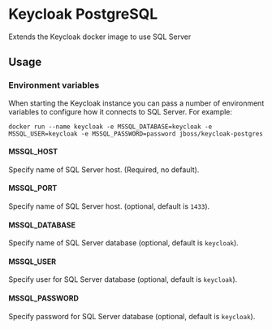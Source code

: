 # Keycloak PostgreSQL

Extends the Keycloak docker image to use SQL Server

## Usage

### Environment variables

When starting the Keycloak instance you can pass a number of environment variables to configure how it connects to SQL Server. For example:

    docker run --name keycloak -e MSSQL_DATABASE=keycloak -e MSSQL_USER=keycloak -e MSSQL_PASSWORD=password jboss/keycloak-postgres

#### MSSQL_HOST

Specify name of SQL Server host. (Required, no default).

#### MSSQL_PORT

Specify name of SQL Server host. (optional, default is `1433`).

#### MSSQL_DATABASE

Specify name of SQL Server database (optional, default is `keycloak`).

#### MSSQL_USER

Specify user for SQL Server database (optional, default is `keycloak`).

#### MSSQL_PASSWORD

Specify password for SQL Server database (optional, default is `keycloak`).
